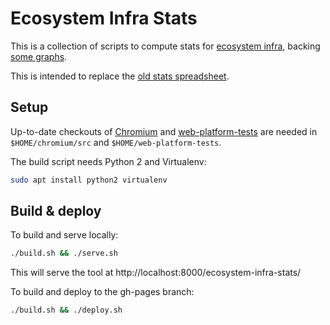 # Ecosystem Infra Stats

This is a collection of scripts to compute stats for
[ecosystem infra](https://bit.ly/ecosystem-infra), backing
[some graphs](https://foolip.github.io/ecosystem-infra-stats/).

This is intended to replace the
[old stats spreadsheet](https://bit.ly/ecosystem-infra-stats).

## Setup

Up-to-date checkouts of
[Chromium](https://www.chromium.org/developers/how-tos/get-the-code)
and [web-platform-tests](https://github.com/w3c/web-platform-tests)
are needed in `$HOME/chromium/src` and `$HOME/web-platform-tests`.

The build script needs Python 2 and Virtualenv:
```bash
sudo apt install python2 virtualenv
```

## Build & deploy

To build and serve locally:
```bash
./build.sh && ./serve.sh
```

This will serve the tool at http://localhost:8000/ecosystem-infra-stats/

To build and deploy to the gh-pages branch:
```bash
./build.sh && ./deploy.sh
```
